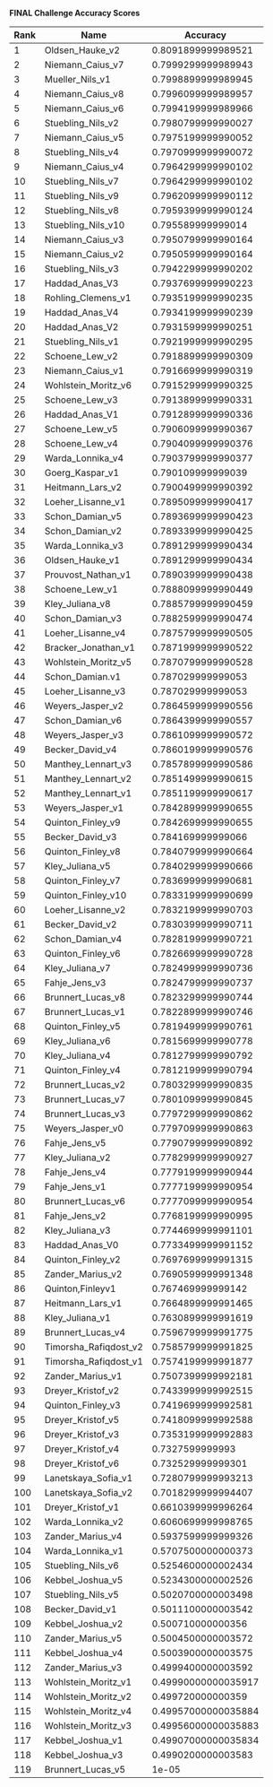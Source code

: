 **FINAL Challenge Accuracy Scores**



|Rank|Name|Accuracy|
|----|-----|---|
|1|Oldsen_Hauke_v2|0.8091899999989521|
|2|Niemann_Caius_v7|0.7999299999989943|
|3|Mueller_Nils_v1|0.7998899999989945|
|4|Niemann_Caius_v8|0.7996099999989957|
|5|Niemann_Caius_v6|0.7994199999989966|
|6|Stuebling_Nils_v2|0.7980799999990027|
|7|Niemann_Caius_v5|0.7975199999990052|
|8|Stuebling_Nils_v4|0.7970999999990072|
|9|Niemann_Caius_v4|0.7964299999990102|
|10|Stuebling_Nils_v7|0.7964299999990102|
|11|Stuebling_Nils_v9|0.7962099999990112|
|12|Stuebling_Nils_v8|0.7959399999990124|
|13|Stuebling_Nils_v10|0.795589999999014|
|14|Niemann_Caius_v3|0.7950799999990164|
|15|Niemann_Caius_v2|0.7950599999990164|
|16|Stuebling_Nils_v3|0.7942299999990202|
|17|Haddad_Anas_V3|0.7937699999990223|
|18|Rohling_Clemens_v1|0.7935199999990235|
|19|Haddad_Anas_V4|0.7934199999990239|
|20|Haddad_Anas_V2|0.7931599999990251|
|21|Stuebling_Nils_v1|0.7921999999990295|
|22|Schoene_Lew_v2|0.7918899999990309|
|23|Niemann_Caius_v1|0.7916699999990319|
|24|Wohlstein_Moritz_v6|0.7915299999990325|
|25|Schoene_Lew_v3|0.7913899999990331|
|26|Haddad_Anas_V1|0.7912899999990336|
|27|Schoene_Lew_v5|0.7906099999990367|
|28|Schoene_Lew_v4|0.7904099999990376|
|29|Warda_Lonnika_v4|0.7903799999990377|
|30|Goerg_Kaspar_v1|0.790109999999039|
|31|Heitmann_Lars_v2|0.7900499999990392|
|32|Loeher_Lisanne_v1|0.7895099999990417|
|33|Schon_Damian_v5|0.7893699999990423|
|34|Schon_Damian_v2|0.7893399999990425|
|35|Warda_Lonnika_v3|0.7891299999990434|
|36|Oldsen_Hauke_v1|0.7891299999990434|
|37|Prouvost_Nathan_v1|0.7890399999990438|
|38|Schoene_Lew_v1|0.7888099999990449|
|39|Kley_Juliana_v8|0.7885799999990459|
|40|Schon_Damian_v3|0.7882599999990474|
|41|Loeher_Lisanne_v4|0.7875799999990505|
|42|Bracker_Jonathan_v1|0.7871999999990522|
|43|Wohlstein_Moritz_v5|0.7870799999990528|
|44|Schon_Damian.v1|0.787029999999053|
|45|Loeher_Lisanne_v3|0.787029999999053|
|46|Weyers_Jasper_v2|0.7864599999990556|
|47|Schon_Damian_v6|0.7864399999990557|
|48|Weyers_Jasper_v3|0.7861099999990572|
|49|Becker_David_v4|0.7860199999990576|
|50|Manthey_Lennart_v3|0.7857899999990586|
|51|Manthey_Lennart_v2|0.7851499999990615|
|52|Manthey_Lennart_v1|0.7851199999990617|
|53|Weyers_Jasper_v1|0.7842899999990655|
|54|Quinton_Finley_v9|0.7842699999990655|
|55|Becker_David_v3|0.784169999999066|
|56|Quinton_Finley_v8|0.7840799999990664|
|57|Kley_Juliana_v5|0.7840299999990666|
|58|Quinton_Finley_v7|0.7836999999990681|
|59|Quinton_Finley_v10|0.7833199999990699|
|60|Loeher_Lisanne_v2|0.7832199999990703|
|61|Becker_David_v2|0.7830399999990711|
|62|Schon_Damian_v4|0.7828199999990721|
|63|Quinton_Finley_v6|0.7826699999990728|
|64|Kley_Juliana_v7|0.7824999999990736|
|65|Fahje_Jens_v3|0.7824799999990737|
|66|Brunnert_Lucas_v8|0.7823299999990744|
|67|Brunnert_Lucas_v1|0.7822899999990746|
|68|Quinton_Finley_v5|0.7819499999990761|
|69|Kley_Juliana_v6|0.7815699999990778|
|70|Kley_Juliana_v4|0.7812799999990792|
|71|Quinton_Finley_v4|0.7812199999990794|
|72|Brunnert_Lucas_v2|0.7803299999990835|
|73|Brunnert_Lucas_v7|0.7801099999990845|
|74|Brunnert_Lucas_v3|0.7797299999990862|
|75|Weyers_Jasper_v0|0.7797099999990863|
|76|Fahje_Jens_v5|0.7790799999990892|
|77|Kley_Juliana_v2|0.7782999999990927|
|78|Fahje_Jens_v4|0.7779199999990944|
|79|Fahje_Jens_v1|0.7777199999990954|
|80|Brunnert_Lucas_v6|0.7777099999990954|
|81|Fahje_Jens_v2|0.7768199999990995|
|82|Kley_Juliana_v3|0.7744699999991101|
|83|Haddad_Anas_V0|0.7733499999991152|
|84|Quinton_Finley_v2|0.7697699999991315|
|85|Zander_Marius_v2|0.7690599999991348|
|86|Quinton,Finleyv1|0.767469999999142|
|87|Heitmann_Lars_v1|0.7664899999991465|
|88|Kley_Juliana_v1|0.7630899999991619|
|89|Brunnert_Lucas_v4|0.7596799999991775|
|90|Timorsha_Rafiqdost_v2|0.7585799999991825|
|91|Timorsha_Rafiqdost_v1|0.7574199999991877|
|92|Zander_Marius_v1|0.7507399999992181|
|93|Dreyer_Kristof_v2|0.7433999999992515|
|94|Quinton_Finley_v3|0.7419699999992581|
|95|Dreyer_Kristof_v5|0.7418099999992588|
|96|Dreyer_Kristof_v3|0.7353199999992883|
|97|Dreyer_Kristof_v4|0.7327599999993|
|98|Dreyer_Kristof_v6|0.732529999999301|
|99|Lanetskaya_Sofia_v1|0.7280799999993213|
|100|Lanetskaya_Sofia_v2|0.7018299999994407|
|101|Dreyer_Kristof_v1|0.6610399999996264|
|102|Warda_Lonnika_v2|0.6060699999998765|
|103|Zander_Marius_v4|0.5937599999999326|
|104|Warda_Lonnika_v1|0.5707500000000373|
|105|Stuebling_Nils_v6|0.5254600000002434|
|106|Kebbel_Joshua_v5|0.5234300000002526|
|107|Stuebling_Nils_v5|0.5020700000003498|
|108|Becker_David_v1|0.5011100000003542|
|109|Kebbel_Joshua_v2|0.500710000000356|
|110|Zander_Marius_v5|0.5004500000003572|
|111|Kebbel_Joshua_v4|0.5003900000003575|
|112|Zander_Marius_v3|0.4999400000003592|
|113|Wohlstein_Moritz_v1|0.49990000000035917|
|114|Wohlstein_Moritz_v2|0.499720000000359|
|115|Wohlstein_Moritz_v4|0.49957000000035884|
|116|Wohlstein_Moritz_v3|0.49956000000035883|
|117|Kebbel_Joshua_v1|0.49907000000035834|
|118|Kebbel_Joshua_v3|0.4990200000003583|
|119|Brunnert_Lucas_v5|1e-05|
